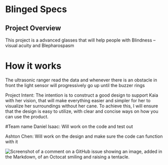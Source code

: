# Blinged Specs

## Project Overview
This project is a advanced glasses that will help people with Blindness – visual acuity and Blepharospasm

# How it works
The ultrasonic ranger read the data and whenever there is an obstacle in front the light sensor will progressively go up until the buzzer rings

Project Intent:
The intention is to construct a good design to support Kaia with her vision, that will make everything easier and simpler for her to visualize her surroundings without her cane. To achieve this, I will ensure that the design is easy to utilize, with clear and concise ways on how you can use the product. 

#Team name
Daniel Isaac: Will work on the code and test out

Ashton Chen: Will work on the design and make sure the code can function with it

![Screenshot of a comment on a GitHub issue showing an image, added in the Markdown, of an Octocat smiling and raising a tentacle.](https://myoctocat.com/assets/images/base-octocat.svg)
